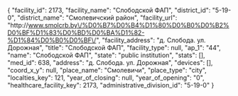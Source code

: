 {
    "facility_id": 2173,
    "facility_name": "Слободской ФАП",
    "district_id": "5-19-0",
    "district_name": "Смолевичский район",
    "facility_url": "http:\/\/www.smolcrb.by\/%D0%B7%D0%B4%D1%80%D0%B0%D0%B2%D0%BF%D1%83%D0%BD%D0%BA%D1%82-%D1%84%D0%B0%D0%BF\/",
    "facility_address": "д. Слобода. ул. Дорожная",
    "title": "Слободской ФАП",
    "facility_type": null,
    "ap_1": "44",
    "name": "Слободской ФАП",
    "state": "public institution",
    "stats": [],
    "med_id": 638,
    "address": "д. Слобода. ул. Дорожная",
    "devices": [],
    "coord_x_y": null,
    "place_name": "Смолевичи",
    "place_type": "city",
    "localties_key": 121,
    "year_of_closing": null,
    "year_of_opening": "0",
    "healthcare_facility_key": 2173,
    "administrative_division_id": "5-19-0"
}